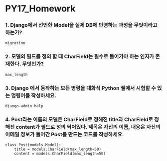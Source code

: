 # PY17_Homework

### 1. Django에서 선언한 Model을 실제 DB에 반영하는 과정을 무엇이라고 하는가?

```
migration
```

### 2. 모델의 필드를 정의 할 때 CharField는 필수로 들어가야 하는 인자가 존재한다. 무엇인가?

```
max_length
```

### 3. Django 에서 동작하는 모든 명령을 대화식 Python 쉘에서 시험할 수 있는 명령어를 작성하세요.

```
django-admin help
```

### 4. Post라는 이름의 모델은 CharField로 정해진 title과 CharField로 정해진 content가 필드로 정의 되어있다. 제목은 자신의 이름, 내용은 자신의 이메일 정보가 들어간 Post를 만드는 코드를 작성하세요.

```
class Post(models.Model):
	title = models.CharField(max_length=50)
	content = models.CharField(max_length=50)
```

